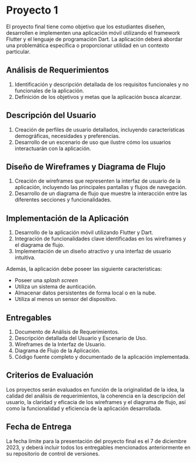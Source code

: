 # Proyecto 1

El proyecto final tiene como objetivo que los estudiantes diseñen, desarrollen e implementen una aplicación móvil utilizando el framework Flutter y el lenguaje de programación Dart. La aplicación deberá abordar una problemática específica o proporcionar utilidad en un contexto particular.

## Análisis de Requerimientos

1. Identificación y descripción detallada de los requisitos funcionales y no funcionales de la aplicación.
2. Definición de los objetivos y metas que la aplicación busca alcanzar.

## Descripción del Usuario

1. Creación de perfiles de usuario detallados, incluyendo características demográficas, necesidades y preferencias.
2. Desarrollo de un escenario de uso que ilustre cómo los usuarios interactuarán con la aplicación.

## Diseño de Wireframes y Diagrama de Flujo

1. Creación de wireframes que representen la interfaz de usuario de la aplicación, incluyendo las principales pantallas y flujos de navegación.
2. Desarrollo de un diagrama de flujo que muestre la interacción entre las diferentes secciones y funcionalidades.

## Implementación de la Aplicación

1. Desarrollo de la aplicación móvil utilizando Flutter y Dart.
2. Integración de funcionalidades clave identificadas en los wireframes y el diagrama de flujo.
3. Implementación de un diseño atractivo y una interfaz de usuario intuitiva.

Además, la aplicación debe poseer las siguiente caracteristicas:

- Poseer una *splash screen*
- Utiliza un sistema de aunticación.
- Almacenar datos persistentes de forma local o en la nube.
- Utiliza al menos un sensor del dispositivo.

## Entregables

1. Documento de Análisis de Requerimientos.
2. Descripción detallada del Usuario y Escenario de Uso.
3. Wireframes de la Interfaz de Usuario.
4. Diagrama de Flujo de la Aplicación.
5. Código fuente completo y documentado de la aplicación implementada.

## Criterios de Evaluación

Los proyectos serán evaluados en función de la originalidad de la idea, la calidad del análisis de requerimientos, la coherencia en la descripción del usuario, la claridad y eficacia de los wireframes y el diagrama de flujo, así como la funcionalidad y eficiencia de la aplicación desarrollada.

## Fecha de Entrega

La fecha límite para la presentación del proyecto final es el 7 de diciembre 2023, y deberá incluir todos los entregables mencionados anteriormente en su repositorio de control de versiones.
